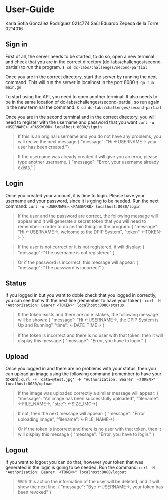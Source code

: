 # User-Guide

Karla Sofía González Rodríguez 0214774
Saúl Eduardo Zepeda de la Torre 0214016



## Sign in
First of all, the server needs to be started, to do so, open a new terminal and check that you are in the correct directory (dc-labs/challenges/second-partial) to run the program. 
`$ cd dc-labs/challenges/second-partial`

Once you are in the correct directory, start the server by running the next command. This will run the server in localhost in the port 8080
`$ go run main.go`

To start using the API, you need to open another terminal. It also needs to be in the same location of  dc-labs/challenges/second-partial, so run again in the new terminal the command:
`$ cd dc-labs/challenges/second-partial`

Once you are in the second terminal and in the correct directory, you will need to register with the username and password that you want
`curl -u <USERNAME>:<PASSWORD> localhost:8080/signin`

>If this is an original username and you do not have any problems, you will recive the next message:{ "message": "Hi <-USERNAME-> your user has been created."}

> If the username was already created it will give you an error, please type another username. { "message": "Error, your username already exists." }

## Login
Once you created your account, it is time to login. Please have your username and your password, since it is going to be needed. Run the next command:
`curl -u <USERNAME>:<PASSWORD> localhost:8080/login`

>If the user and the password are correct, the following message will appear and it will generate a secret token that you will need to remember in order to do certain things in the program:  { "message": "Hi <-USERNAME->, welcome to the DPIP System", "token" <-TOKEN-> }

>If the user is not correct or it is not registered, it will display: { "message": "The username is not registered" } 

>Or if the password is incorrect, this message will appear: { "message": "The password is incorrect" }

## Status
If you logged in but you want to doble check that you logged in correctly, you can see that with the next line (remember to have your token) :
`curl -H "Authorization: Bearer <TOKEN>" localhost:8080/status`

>If the token exists and there are no mistakes, the following message will be shown: { "message": "Hi <-USERNAME->, the DPIP System is Up and Running" "time": <-DATE_TIME-> }

>If the token is incorrect and there is no user with that token, then it will display this message { "message": "Error, you have to login." }

## Upload
Once you logged in and there are no problems with your status, then you can upload an image using the following command (remember to have your token):
`curl -F 'data=@test.jpg' -H "Authorization: Bearer  <TOKEN>" localhost:8080/upload`

>If the image was uploaded correctly a similar message will appear: { "message": "An image has been successfully uploaded", "filename": <-FILE_NAME->, "size": <-SIZE_IMG->}

>If not, then the next message will appear: { "message": "Error uploading image", "filename": <-FILE_NAME->}

>Or if the token is incorrect and there is no user with that token, then it will display this message { "message": "Error, you have to login." }

## Logout
 If you want to logout you can do that, however your token that was generated in the login is going to be needed. Run the command:
`curl -H "Authorization: Bearer  <TOKEN>" localhost:8080/logout`

>With this action the information of the user will be deleted, and it will show the next line: { "message": "Bye <-USERNAME->, your token has been revoked" }
